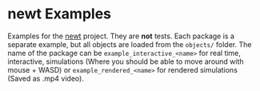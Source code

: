 # newt Examples

Examples for the [newt](https://github.com/tarcisiofischer/newt) project. They are **not** tests.
Each package is a separate example, but all objects are loaded from the ```objects/``` folder.
The name of the package can be ```example_interactive_<name>``` for real time, interactive,
simulations (Where you should be able to move around with mouse + WASD) or
```example_rendered_<name>``` for rendered simulations (Saved as .mp4 video).
